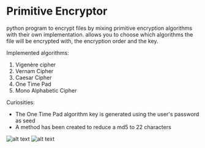 # Primitive Encryptor
python program to encrypt files by mixing primitive encryption algorithms with their own implementation. allows you to choose which algorithms the file will be encrypted with, the encryption order and the key.

Implemented algorithms:
1. Vigenère cipher
2. Vernam Cipher
3. Caesar Cipher
4. One Time Pad
5. Mono Alphabetic Cipher

Curiosities:
* The One Time Pad algorithm key is generated using the user's password as seed
* A method has been created to reduce a md5 to 22 characters

![alt text](https://gearlo.000webhostapp.com/Encryptor/screenshots/cry_5.png "")
![alt text](https://gearlo.000webhostapp.com/Encryptor/screenshots/cry_4.png "")

